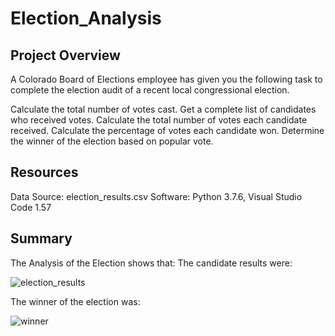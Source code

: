 # Election_Analysis

## Project Overview
A Colorado Board of Elections employee has given you the following task to complete the election audit of a recent local congressional election.

Calculate the total number of votes cast.
Get a complete list of candidates who received votes.
Calculate the total number of votes each candidate received.
Calculate the percentage of votes each candidate won.
Determine the winner of the election based on popular vote.

## Resources
Data Source: election_results.csv
Software: Python 3.7.6, Visual Studio Code 1.57

## Summary
The Analysis of the Election shows that:
The candidate results were:

![election_results](https://user-images.githubusercontent.com/84742544/124964020-831f2900-dfee-11eb-8104-06da5599056f.PNG)


The winner of the election was:

![winner](https://user-images.githubusercontent.com/84742544/124964029-85818300-dfee-11eb-9777-ee7d0ceea34f.PNG)
